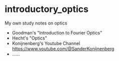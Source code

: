 # introductory_optics

My own study notes on optics

* Goodman's "Introduction to Fourier Optics"
* Hecht's "Optics"
* Konijnenberg's Youtube Channel https://www.youtube.com/@SanderKonijnenberg
* ......
